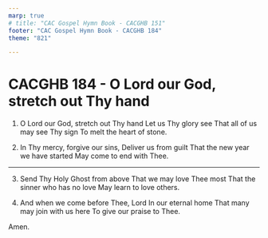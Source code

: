 ```yaml
---
marp: true
# title: "CAC Gospel Hymn Book - CACGHB 151"
footer: "CAC Gospel Hymn Book - CACGHB 184"
theme: "821"

---
```


<style>
    :root {
        font-size: 2.1em;
    }

    section {
        display: flex;
        flex-direction: column;
        justify-content: space-evenly;
    }
    section ol {
        display: grid;
        grid-template-columns: 1fr 1fr;
        gap: 0.2em 1.2em;
    }
    section h1 {
        grid-column: span 2;
        font-size: 1.2em;
    }

</style>

# CACGHB 184 - O Lord our God, stretch out Thy hand

1. O Lord our God, stretch out Thy hand
    Let us Thy glory see
    That all of us may see Thy sign
    To melt the heart of stone.

2. In Thy mercy, forgive our sins,
    Deliver us from guilt
    That the new year we have started
    May come to end with Thee.

---

3. Send Thy Holy Ghost from above
    That we may love Thee most
    That the sinner who has no love
    May learn to love others.

4. And when we come before Thee, Lord
    In our eternal home
    That many may join with us here
    To give our praise to Thee.

Amen.
